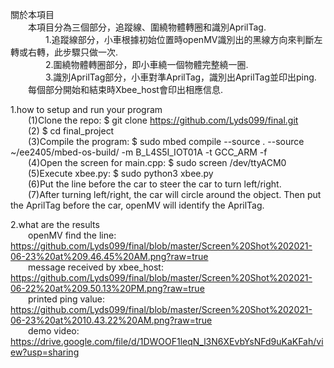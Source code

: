 關於本項目  
&emsp;&emsp;本項目分為三個部分，追蹤線、圍繞物體轉圈和識別AprilTag.  
&emsp;&emsp;&emsp;&emsp;1.追蹤線部分，小車根據初始位置時openMV識別出的黑線方向來判斷左轉或右轉，此步驟只做一次.  
&emsp;&emsp;&emsp;&emsp;2.圍繞物體轉圈部分，即小車繞一個物體完整繞一圈.  
&emsp;&emsp;&emsp;&emsp;3.識別AprilTag部分，小車對準AprilTag，識別出AprilTag並印出ping.  
&emsp;&emsp;每個部分開始和結束時Xbee_host會印出相應信息.  

1.how to setup and run your program  
&emsp;&emsp;(1)Clone the repo: $ git clone https://github.com/Lyds099/final.git  
&emsp;&emsp;(2) $ cd final_project  
&emsp;&emsp;(3)Compile the program: $ sudo mbed compile --source . --source ~/ee2405/mbed-os-build/ -m B_L4S5I_IOT01A -t GCC_ARM -f  
&emsp;&emsp;(4)Open the screen for main.cpp: $ sudo screen /dev/ttyACM0  
&emsp;&emsp;(5)Execute xbee.py: $ sudo python3 xbee.py  
&emsp;&emsp;(6)Put the line before the car to steer the car to turn left/right.  
&emsp;&emsp;(7)After turning left/right, the car will circle around the object. Then put the AprilTag before the car, openMV will identify the AprilTag.  

2.what are the results  
&emsp;&emsp;openMV find the line: https://github.com/Lyds099/final/blob/master/Screen%20Shot%202021-06-23%20at%209.46.45%20AM.png?raw=true  
&emsp;&emsp;message received by xbee_host: https://github.com/Lyds099/final/blob/master/Screen%20Shot%202021-06-22%20at%209.50.13%20PM.png?raw=true  
&emsp;&emsp;printed ping value: https://github.com/Lyds099/final/blob/master/Screen%20Shot%202021-06-23%20at%2010.43.22%20AM.png?raw=true  
&emsp;&emsp;demo video: https://drive.google.com/file/d/1DWOOF1leqN_l3N6XEvbYsNFd9uKaKFah/view?usp=sharing  
